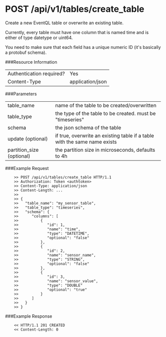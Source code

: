 POST /api/v1/tables/create_table
================

Create a new EventQL table or overwrite an existing table.

Currently, every table must have one column that is named time and is either
of type datetype or uint64.

You need to make sure that each field has a unique numeric ID (it's basically
a protobuf schema).

###Resource Information
<table class='http_api create_table'>
  <tr>
    <td>Authentication required?</td>
    <td>Yes</td>
  </tr>
  <tr>
    <td>Content-Type</td>
    <td>application/json</td>
  </tr>
</table>

###Parameters
<table class='http_api create_table'>
  <tr>
    <td>table&#95;name</td>
    <td>name of the table to be created/overwritten</td>
  </tr>
  <tr>
    <td>table&#95;type</td>
    <td>the type of the table to be created. must be "timeseries"</td>
  </tr>
  <tr>
    <td>schema</td>
    <td>the json schema of the table</td>
  </tr>
  <tr>
    <td>update (optional)</td>
    <td>if true, overwrite an existing table if a table with the same name exists</td>
  </tr>
  <tr>
    <td>partition_size (optional)</td>
    <td>the partition size in microseconds, defaults to 4h</td>
  </tr>
</table>


###Example Request

        >> POST /api/v1/tables/create_table HTTP/1.1
        >> Authorization: Token <authtoken>
        >> Content-Type: application/json
        >> Content-Length: ...
        >>
        >> {
        >>   "table_name": "my_sensor_table",
        >>   "table_type": "timeseries",
        >>   "schema": {
        >>      "columns": [
        >>          {
        >>             "id": 1,
        >>             "name": "time",
        >>             "type": "DATETIME",
        >>             "optional": "false"
        >>          },
        >>          {
        >>             "id": 2,
        >>             "name": "sensor_name",
        >>             "type": "STRING",
        >>             "optional": "false"
        >>          },
        >>          {
        >>             "id": 3,
        >>             "name": "sensor_value",
        >>             "type": "DOUBLE"
        >>             "optional": "true"
        >>          }
        >>      ]
        >>   }
        >> }


###Example Response

        << HTTP/1.1 201 CREATED
        << Content-Length: 0
